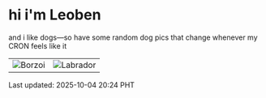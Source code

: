 # hi i'm Leoben

and i like dogs—so have some random dog pics that change whenever my CRON feels like it

|  |  |
|--------|----------|
| ![Borzoi](https://random-dog-vercel.vercel.app/api/random-borzoi?v=1759580693) | ![Labrador](https://random-dog-vercel.vercel.app/api/random-labrador?v=1759580693) |

Last updated: 2025-10-04 20:24 PHT
